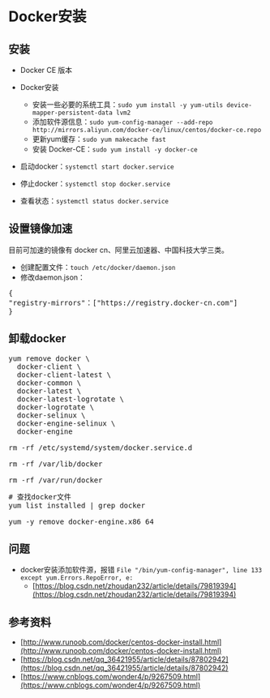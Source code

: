 # Docker安装

## 安装

- Docker CE 版本

- Docker安装

	- 安装一些必要的系统工具：`sudo yum install -y yum-utils device-mapper-persistent-data lvm2`
	- 添加软件源信息：`sudo yum-config-manager --add-repo http://mirrors.aliyun.com/docker-ce/linux/centos/docker-ce.repo`
	- 更新yum缓存：`sudo yum makecache fast`
	- 安装 Docker-CE：`sudo yum install -y docker-ce`

- 启动docker：`systemctl start docker.service`

- 停止docker：`systemctl stop docker.service`

- 查看状态：`systemctl status docker.service`

## 设置镜像加速

目前可加速的镜像有 docker cn、阿里云加速器、中国科技大学三类。

- 创建配置文件：`touch /etc/docker/daemon.json`
- 修改daemon.json：
<pre>
{
"registry-mirrors"：["https://registry.docker-cn.com"]
}
</pre>

## 卸载docker

<pre>
yum remove docker \
  docker-client \
  docker-client-latest \
  docker-common \
  docker-latest \
  docker-latest-logrotate \
  docker-logrotate \
  docker-selinux \
  docker-engine-selinux \
  docker-engine

rm -rf /etc/systemd/system/docker.service.d

rm -rf /var/lib/docker

rm -rf /var/run/docker
</pre>

<pre>
# 查找docker文件
yum list installed | grep docker

yum -y remove docker-engine.x86_64
</pre>

## 问题

- docker安装添加软件源，报错 `File "/bin/yum-config-manager", line 133 except yum.Errors.RepoError, e:`
	- [https://blog.csdn.net/zhoudan232/article/details/79819394](https://blog.csdn.net/zhoudan232/article/details/79819394)

## 参考资料

- [http://www.runoob.com/docker/centos-docker-install.html](http://www.runoob.com/docker/centos-docker-install.html)
- [https://blog.csdn.net/qq_36421955/article/details/87802942](https://blog.csdn.net/qq_36421955/article/details/87802942)
- [https://www.cnblogs.com/wonder4/p/9267509.html](https://www.cnblogs.com/wonder4/p/9267509.html)